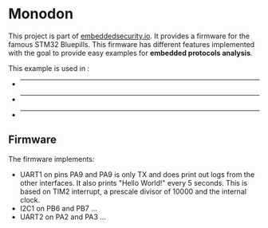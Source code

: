 # Monodon

This project is part of [embeddedsecurity.io](https://embeddedsecurity.io). It provides a firmware for the famous STM32 Bluepills. This firmware  has different features implemented with the goal to provide easy examples for **embedded protocols analysis**.

This example is used in :

* -----
* -----
* -----


## Firmware
The firmware implements:
* UART1 on pins PA9 and PA9 is only TX and does print out logs from the other interfaces. It also prints "Hello World!" every 5 seconds. This is based on TIM2 interrupt, a prescale divisor of 10000 and the internal clock.
* I2C1 on PB6 and PB7 ...
* UART2 on PA2 and PA3 ...